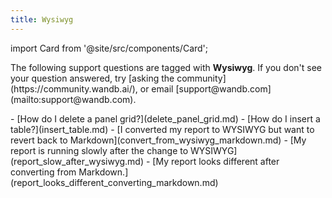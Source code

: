 ```yaml
---
title: Wysiwyg 
---
```

import Card from '@site/src/components/Card';

<Card className="card-light-gray">
  <p>The following support questions are tagged with <b>Wysiwyg</b>. If you don't see 
your question answered, try [asking the community](https://community.wandb.ai/), 
or email [support@wandb.com](mailto:support@wandb.com).</p>
</Card>
- [How do I delete a panel grid?](delete_panel_grid.md)
- [How do I insert a table?](insert_table.md)
- [I converted my report to WYSIWYG but want to revert back to Markdown](convert_from_wysiwyg_markdown.md)
- [My report is running slowly after the change to WYSIWYG](report_slow_after_wysiwyg.md)
- [My report looks different after converting from Markdown.](report_looks_different_converting_markdown.md)
